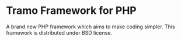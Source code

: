 Tramo Framework for PHP
=======================

A brand new PHP framework which aims to make coding simpler. This framework is distributed under BSD license.
